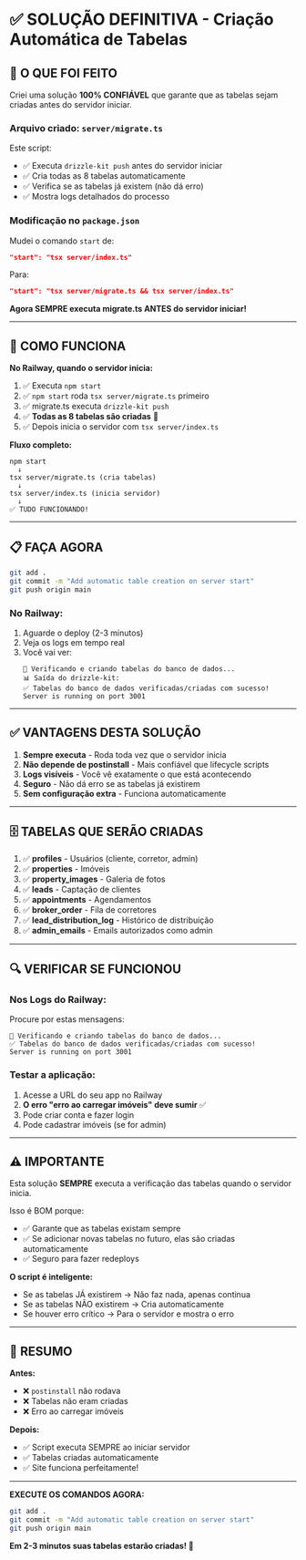 # ✅ SOLUÇÃO DEFINITIVA - Criação Automática de Tabelas

## 🔧 O QUE FOI FEITO

Criei uma solução **100% CONFIÁVEL** que garante que as tabelas sejam criadas antes do servidor iniciar.

### **Arquivo criado: `server/migrate.ts`**

Este script:
- ✅ Executa `drizzle-kit push` antes do servidor iniciar
- ✅ Cria todas as 8 tabelas automaticamente
- ✅ Verifica se as tabelas já existem (não dá erro)
- ✅ Mostra logs detalhados do processo

### **Modificação no `package.json`**

Mudei o comando `start` de:
```json
"start": "tsx server/index.ts"
```

Para:
```json
"start": "tsx server/migrate.ts && tsx server/index.ts"
```

**Agora SEMPRE executa migrate.ts ANTES do servidor iniciar!**

---

## 🚀 COMO FUNCIONA

**No Railway, quando o servidor inicia:**

1. ✅ Executa `npm start`
2. ✅ `npm start` roda `tsx server/migrate.ts` primeiro
3. ✅ migrate.ts executa `drizzle-kit push`
4. ✅ **Todas as 8 tabelas são criadas** 🎉
5. ✅ Depois inicia o servidor com `tsx server/index.ts`

**Fluxo completo:**
```
npm start
  ↓
tsx server/migrate.ts (cria tabelas)
  ↓
tsx server/index.ts (inicia servidor)
  ↓
✅ TUDO FUNCIONANDO!
```

---

## 📋 FAÇA AGORA

```bash
git add .
git commit -m "Add automatic table creation on server start"
git push origin main
```

### **No Railway:**

1. Aguarde o deploy (2-3 minutos)
2. Veja os logs em tempo real
3. Você vai ver:
   ```
   🔄 Verificando e criando tabelas do banco de dados...
   📊 Saída do drizzle-kit:
   ✅ Tabelas do banco de dados verificadas/criadas com sucesso!
   Server is running on port 3001
   ```

---

## ✅ VANTAGENS DESTA SOLUÇÃO

1. **Sempre executa** - Roda toda vez que o servidor inicia
2. **Não depende de postinstall** - Mais confiável que lifecycle scripts
3. **Logs visíveis** - Você vê exatamente o que está acontecendo
4. **Seguro** - Não dá erro se as tabelas já existirem
5. **Sem configuração extra** - Funciona automaticamente

---

## 🗄️ TABELAS QUE SERÃO CRIADAS

1. ✅ **profiles** - Usuários (cliente, corretor, admin)
2. ✅ **properties** - Imóveis
3. ✅ **property_images** - Galeria de fotos
4. ✅ **leads** - Captação de clientes
5. ✅ **appointments** - Agendamentos
6. ✅ **broker_order** - Fila de corretores
7. ✅ **lead_distribution_log** - Histórico de distribuição
8. ✅ **admin_emails** - Emails autorizados como admin

---

## 🔍 VERIFICAR SE FUNCIONOU

### **Nos Logs do Railway:**

Procure por estas mensagens:
```
🔄 Verificando e criando tabelas do banco de dados...
✅ Tabelas do banco de dados verificadas/criadas com sucesso!
Server is running on port 3001
```

### **Testar a aplicação:**

1. Acesse a URL do seu app no Railway
2. **O erro "erro ao carregar imóveis" deve sumir** ✅
3. Pode criar conta e fazer login
4. Pode cadastrar imóveis (se for admin)

---

## ⚠️ IMPORTANTE

Esta solução **SEMPRE** executa a verificação das tabelas quando o servidor inicia.

Isso é BOM porque:
- ✅ Garante que as tabelas existam sempre
- ✅ Se adicionar novas tabelas no futuro, elas são criadas automaticamente
- ✅ Seguro para fazer redeploys

**O script é inteligente:**
- Se as tabelas JÁ existirem → Não faz nada, apenas continua
- Se as tabelas NÃO existirem → Cria automaticamente
- Se houver erro crítico → Para o servidor e mostra o erro

---

## 🎯 RESUMO

**Antes:**
- ❌ `postinstall` não rodava
- ❌ Tabelas não eram criadas
- ❌ Erro ao carregar imóveis

**Depois:**
- ✅ Script executa SEMPRE ao iniciar servidor
- ✅ Tabelas criadas automaticamente
- ✅ Site funciona perfeitamente!

---

**EXECUTE OS COMANDOS AGORA:**

```bash
git add .
git commit -m "Add automatic table creation on server start"
git push origin main
```

**Em 2-3 minutos suas tabelas estarão criadas! 🚀**
